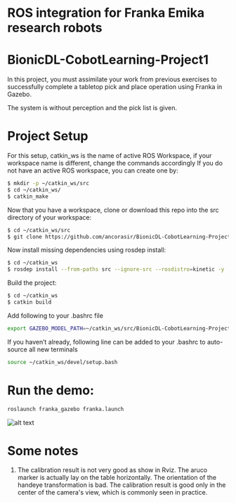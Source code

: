 # ROS integration for Franka Emika research robots

# BionicDL-CobotLearning-Project1
In this project, you must assimilate your work from previous exercises to successfully complete a tabletop pick and place operation using Franka in Gazebo.

The system is without perception and the pick list is given.

# Project Setup
For this setup, catkin_ws is the name of active ROS Workspace, if your workspace name is different, change the commands accordingly
If you do not have an active ROS workspace, you can create one by:
```sh
$ mkdir -p ~/catkin_ws/src
$ cd ~/catkin_ws/
$ catkin_make
```

Now that you have a workspace, clone or download this repo into the src directory of your workspace:
```sh
$ cd ~/catkin_ws/src
$ git clone https://github.com/ancorasir/BionicDL-CobotLearning-Project1.git
```

Now install missing dependencies using rosdep install:
```sh
$ cd ~/catkin_ws
$ rosdep install --from-paths src --ignore-src --rosdistro=kinetic -y
```

Build the project:
```sh
$ cd ~/catkin_ws
$ catkin build
```

Add following to your .bashrc file
```sh
export GAZEBO_MODEL_PATH=~/catkin_ws/src/BionicDL-CobotLearning-Project1/franka_description/models:$GAZEBO_MODEL_PATH
```

If you haven’t already, following line can be added to your .bashrc to auto-source all new terminals
```sh
source ~/catkin_ws/devel/setup.bash
```

# Run the demo:
```sh
roslaunch franka_gazebo franka.launch
```

![alt text](./images/easy_handeye.png)


# Some notes
1. The calibration result is not very good as show in Rviz. The aruco marker is actually lay on the table horizontally. The orientation of the handeye transformation is bad. The calibration result is good only in the center of the camera's view, which is commonly seen in practice.
